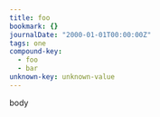 ```yaml
---
title: foo
bookmark: {}
journalDate: "2000-01-01T00:00:00Z"
tags: one
compound-key:
  - foo
  - bar
unknown-key: unknown-value
---
```

body
